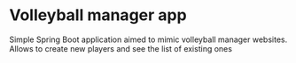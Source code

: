 # Volleyball manager app
Simple Spring Boot application aimed to mimic volleyball manager websites. Allows to create new players and see the list of existing ones
